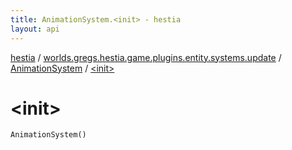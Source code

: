 ```yaml
---
title: AnimationSystem.<init> - hestia
layout: api
---
```


<div class='api-docs-breadcrumbs'><a href="../../index.html">hestia</a> / <a href="../index.html">worlds.gregs.hestia.game.plugins.entity.systems.update</a> / <a href="index.html">AnimationSystem</a> / <a href="./-init-.html">&lt;init&gt;</a></div>

# &lt;init&gt;

<div class="signature"><code><span class="identifier">AnimationSystem</span><span class="symbol">(</span><span class="symbol">)</span></code></div>
